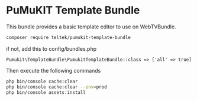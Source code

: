 PuMuKIT Template Bundle
=======================

This bundle provides a basic template editor to use on WebTVBundle. 

```bash
composer require teltek/pumukit-template-bundle
```

if not, add this to config/bundles.php

```
Pumukit\TemplateBundle\PumukitTemplateBundle::class => ['all' => true]
```

Then execute the following commands

```bash
php bin/console cache:clear
php bin/console cache:clear --env=prod
php bin/console assets:install
```
